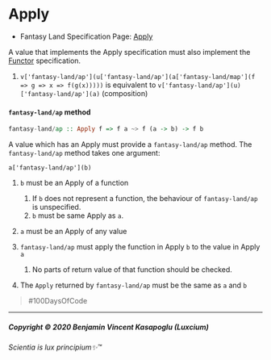 # Apply

* Fantasy Land Specification Page: [Apply](https://github.com/fantasyland/fantasy-land/#apply)


A value that implements the Apply specification must also
implement the [Functor](#functor) specification.

1. `v['fantasy-land/ap'](u['fantasy-land/ap'](a['fantasy-land/map'](f => g => x => f(g(x)))))` is equivalent to `v['fantasy-land/ap'](u)['fantasy-land/ap'](a)` (composition)

<a name="ap-method"></a>

#### `fantasy-land/ap` method

```hs
fantasy-land/ap :: Apply f => f a ~> f (a -> b) -> f b
```

A value which has an Apply must provide a `fantasy-land/ap` method. The `fantasy-land/ap`
method takes one argument:

    a['fantasy-land/ap'](b)

1. `b` must be an Apply of a function

    1. If `b` does not represent a function, the behaviour of `fantasy-land/ap` is
       unspecified.
    2. `b` must be same Apply as `a`.

2. `a` must be an Apply of any value

3. `fantasy-land/ap` must apply the function in Apply `b` to the value in
   Apply `a`

   1. No parts of return value of that function should be checked.

4. The `Apply` returned by `fantasy-land/ap` must be the same as `a` and `b`


>\#100DaysOfCode


---

##### Copyright © 2020 Benjamin Vincent Kasapoglu (Luxcium)

###### Scientia is lux principium✨™
